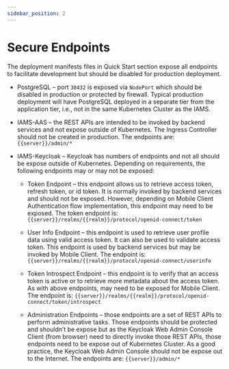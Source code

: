 ```yaml
---
sidebar_position: 2
---
```


# Secure Endpoints

The deployment manifests files in Quick Start section expose all endpoints to facilitate development but should be disabled for production deployment.

*	PostgreSQL – port `30432` is exposed via `NodePort` which should be disabled in production or protected by firewall. Typical production deployment will have PostgreSQL deployed in a separate tier from the application tier, i.e., not in the same Kubernetes Cluster as the IAMS.

*	IAMS-AAS – the REST APIs are intended to be invoked by backend services and not expose outside of Kubernetes. The Ingress Controller should not be created in production. The endpoints are:
`{{server}}/admin/*`

*	IAMS-Keycloak – Keycloak has numbers of endpoints and not all should be expose outside of Kubernetes. Depending on requirements, the following endpoints may or may not be exposed:
    
    *	Token Endpoint – this endpoint allows us to retrieve access token, refresh token, or id token. It is normally invoked by backend services and should not be exposed. However, depending on Mobile Client Authentication flow implementation, this endpoint may need to be exposed. The token endpoint is:
`{{server}}/realms/{{realm}}/protocol/openid-connect/token`

    *	User Info Endpoint – this endpoint is used to retrieve user profile data using valid access token. It can also be used to validate access token. This endpoint is used by backend services but may be invoked by Mobile Client. The endpoint is:
`{{server}}/realms/{{realm}}/protocol/openid-connect/userinfo`

    *	Token Introspect Endpoint – this endpoint is to verify that an access token is active or to retrieve more metadata about the access token. As with above endpoints, may need to be exposed for Mobile Client. The endpoint is:
`{{server}}/realms/{{realm}}/protocol/openid-connect/token/introspect`

    *	Administration Endpoints – those endpoints are a set of REST APIs to perform administrative tasks. Those endpoints should be protected and shouldn’t be expose but as the Keycloak Web Admin Console Client (from browser) need to directly invoke those REST APIs, those endpoints need to be expose out of Kubernetes Cluster. As a good practice, the Keycloak Web Admin Console should not be expose out to the Internet. The endpoints are:
`
{{server}}/admin/* 
`